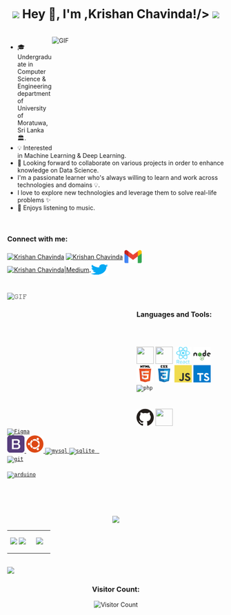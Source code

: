<h1 align="center">
  <a target="_blank">
    <img src="https://emojis.slackmojis.com/emojis/images/1531849430/4246/blob-sunglasses.gif?1531849430" width="28"/>
  </a>Hey 👋, I'm ,Krishan Chavinda!/&gt;
 <img src="https://github.com/TheDudeThatCode/TheDudeThatCode/blob/master/Assets/Hi.gif" width="29px">
  <a target="_blank">
<!--     <img src="https://media.giphy.com/media/u2pmTWUi0MXjyrMaVj/giphy.gif" width="40px" /> -->
  </a>
</h1>

<br/>
<a target="_blank">

  <img align="right" height="250" width="400" alt="GIF" src="https://media.giphy.com/media/L1R1tvI9svkIWwpVYr/giphy.gif">
 
</a>

- 🎓 Undergraduate in Computer Science & Engineering department of University of Moratuwa, Sri Lanka 🏛.
- 💡 Interested in Machine Learning & Deep Learning. 
- 🚀 Looking forward to collaborate on various projects in order to enhance knowledge on Data Science.
- I'm a passionate learner who's always willing to learn and work across technologies and domains 💡.
- I love to explore new technologies and leverage them to solve real-life problems ✨
- 🎼 Enjoys listening to music.


<br/>

 
<h3 align="left">
Connect with me:
</h3>
<p align="left">
  <a href="www.linkedin.com/in/krishan-chavinda/" target="blank"><img align="center"
      src="https://cdn.jsdelivr.net/gh/devicons/devicon/icons/linkedin/linkedin-original.svg"
      alt="Krishan Chavinda" height="30" width="40" /></a>
  <a href="https://www.hackerrank.com/profile/krishan_chavinda" target="blank"><img align="center"
      src="https://raw.githubusercontent.com/rahuldkjain/github-profile-readme-generator/master/src/images/icons/Social/hackerrank.svg"
      alt="Krishan Chavinda" height="30" width="40" /></a>
 <a href="mailto:krishanchavinda@gmail.com" target="blank">
      <img align="center" src="https://github.com/mahiiverse1/mahiiverse1/blob/main/Gmail_Logo_256px.png" alt="Krishan Chavinda" height="30" width="40"/>
      </a>
  <a href="https://medium.com/@krishanchavinda">
    <img align="center" src="https://www.vectorlogo.zone/logos/medium/medium-tile.svg" alt="Krishan Chavinda|Medium" height="30" width="30"/>
  </a>
 <a href="https://twitter.com/krishan_DarkX" target="_blank">
  <img align="center" src="https://github.com/SatYu26/SatYu26/blob/master/Assets/Twitter.svg" alt="Krishan Chavinda | Twitter" height="30" width="40" />
</a> 
</p>


#

<a target="_blank"><img align="left" height="300" width="300" alt="𝙶𝙸𝙵" src="https://github.com/JayantGoel001/JayantGoel001/blob/master/GIF/github.gif"></a>
<br/>

<h3>Languages and Tools:</h3>

<br/>
<br/>

<code><img height="40" width="40" src="https://images.vexels.com/media/users/3/166401/isolated/preview/b82aa7ac3f736dd78570dd3fa3fa9e24-java-programming-language-icon-by-vexels.png"></code>
<code><img height="40" width="40" src="https://cdn.iconscout.com/icon/free/png-512/c-programming-569564.png"></code>
<code><img height="40" width="40" src="https://raw.githubusercontent.com/devicons/devicon/master/icons/react/react-original-wordmark.svg"></code> 
<code><img height="40" width="40" src="https://raw.githubusercontent.com/devicons/devicon/master/icons/nodejs/nodejs-original-wordmark.svg"></code> 
<code><img height="40" width="40" src="https://raw.githubusercontent.com/devicons/devicon/master/icons/html5/html5-original-wordmark.svg"></code>
<code><img height="40" width="40" src="https://raw.githubusercontent.com/devicons/devicon/master/icons/css3/css3-original-wordmark.svg"></code>
<code><img height="40" width="40" src="https://raw.githubusercontent.com/github/explore/80688e429a7d4ef2fca1e82350fe8e3517d3494d/topics/javascript/javascript.png"></code>
<code><img height="40" width="40" src="https://raw.githubusercontent.com/github/explore/80688e429a7d4ef2fca1e82350fe8e3517d3494d/topics/typescript/typescript.png"></code>
<code><img height="40" width="40" src="https://www.vectorlogo.zone/logos/php/php-ar21.svg" alt="php"></code> 

#
<code><img height="40" width="40" src="https://raw.githubusercontent.com/github/explore/80688e429a7d4ef2fca1e82350fe8e3517d3494d/topics/github-api/github-api.png"></code>
<code><img height="40" width="40" src="https://www.vectorlogo.zone/logos/visualstudio_code/visualstudio_code-icon.svg"></code>
<code><a href="https://www.figma.com/" target="_blank">
<img src="https://profilinator.rishav.dev/skills-assets/figma-icon.svg" alt="Figma" width="40" height="40" /> 
</code>
<code><img height="40" width="40" src="https://raw.githubusercontent.com/github/explore/80688e429a7d4ef2fca1e82350fe8e3517d3494d/topics/bootstrap/bootstrap.png"></code>
<code><img height="40" width="40" src="https://raw.githubusercontent.com/github/explore/80688e429a7d4ef2fca1e82350fe8e3517d3494d/topics/ubuntu/ubuntu.png"></code>
<code><img height="40" width="40" src="https://www.vectorlogo.zone/logos/mysql/mysql-ar21.svg" alt="mysql"></code>
<code><img height="40" width="40" src="https://www.vectorlogo.zone/logos/sqlite/sqlite-icon.svg" alt="sqlite" width="40"></code>
<code> <a href="https://git-scm.com/" target="_blank"> 
<img src="https://www.vectorlogo.zone/logos/git-scm/git-scm-icon.svg" alt="git" width="40" height="40"/> 
</a></code>
<code>
<a href="https://www.arduino.cc/" target="_blank"> <img src="https://cdn.worldvectorlogo.com/logos/arduino-1.svg" alt="arduino" width="40" height="40"/> </a> 
</code>

<br/>


#
<p  align="center">
<img src="https://user-images.githubusercontent.com/73097560/115834477-dbab4500-a447-11eb-908a-139a6edaec5c.gif"> 
<br>
 
  
<table border="0" align="center">
<tr border="0">
<td width="50%" align="center">


  ![](https://github-readme-stats.vercel.app/api?username=krishan30&show_icons=true&bg_color=00000000)
  ![](https://github-readme-streak-stats.herokuapp.com/?user=krishan30&theme=radical&hide_border=false)
 
 </td>
  <td width="50%" align="center">
 
 ![](https://github-readme-stats.vercel.app/api/top-langs/?username=krishan30&langs_count_private=true&theme=radical&card_width=445)
  </td>
</tr>
</table>

 <br>
<img src="https://user-images.githubusercontent.com/73097560/115834477-dbab4500-a447-11eb-908a-139a6edaec5c.gif">
</p>  



<!-- Visitor count -->
<div align="center">
<h3 align="center">Visitor Count: </h3> 

![Visitor Count](https://profile-counter.glitch.me/krishan30/count.svg)

 </div>
